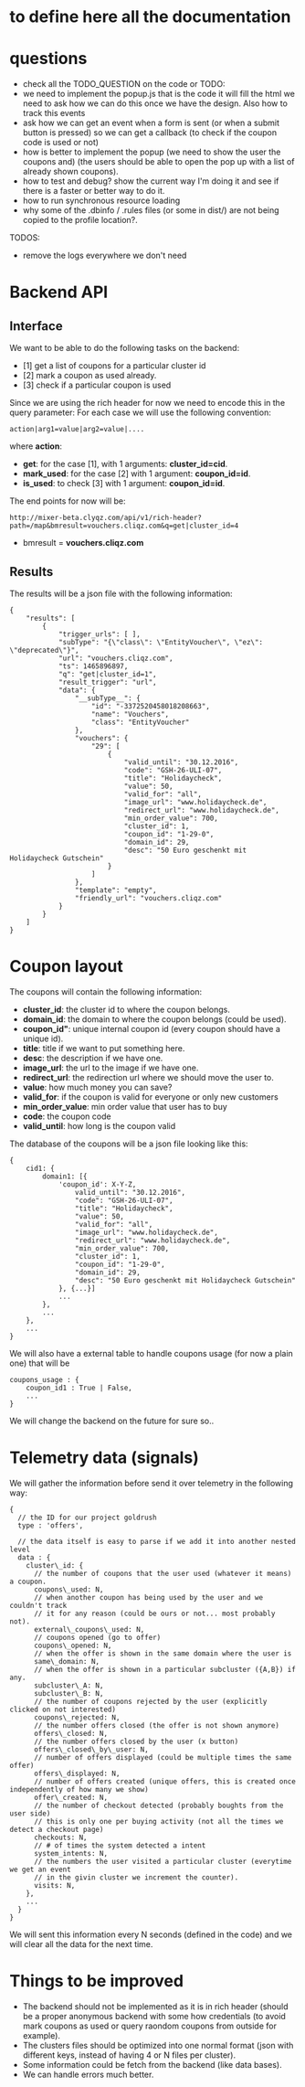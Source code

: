 # to define here all the documentation



# questions
- check all the TODO_QUESTION on the code or TODO:
- we need to implement the popup.js that is the code it will fill the html
  we need to ask how we can do this once we have the design.
  Also how to track this events
- ask how we can get an event when a form is sent (or when a submit button is pressed)
  so we can get a callback (to check if the coupon code is used or not)
- how is better to implement the popup (we need to show the user the coupons and)
  (the users should be able to open the pop up with a list of already shown coupons).
- how to test and debug? show the current way I'm doing it and see if there is a faster
  or better way to do it.
- how to run synchronous resource loading
- why some of the .dbinfo / .rules files (or some in dist/) are not being copied
  to the profile location?.


TODOS:
- remove the logs everywhere we don't need


# Backend API

## Interface

We want to be able to do the following tasks on the backend:

- [1] get a list of coupons for a particular cluster id
- [2] mark a coupon as used already.
- [3] check if a particular coupon is used

Since we are using the rich header for now we need to encode this in the query parameter:
For each case we will use the following convention:

```
action|arg1=value|arg2=value|....
```

where **action**:
- **get**: for the case [1], with 1 arguments: **cluster_id=cid**.
- **mark_used**: for the case [2] with 1 argument: **coupon_id=id**.
- **is_used**: to check [3] with 1 argument: **coupon_id=id**.


The end points for now will be:
```
http://mixer-beta.clyqz.com/api/v1/rich-header?path=/map&bmresult=vouchers.cliqz.com&q=get|cluster_id=4
```

- bmresult = **vouchers.cliqz.com**

## Results

The results will be a json file with the following information:

```
{
    "results": [
        {
            "trigger_urls": [ ],
            "subType": "{\"class\": \"EntityVoucher\", \"ez\": \"deprecated\"}",
            "url": "vouchers.cliqz.com",
            "ts": 1465896897,
            "q": "get|cluster_id=1",
            "result_trigger": "url",
            "data": {
                "__subType__": {
                    "id": "-3372520458018208663",
                    "name": "Vouchers",
                    "class": "EntityVoucher"
                },
                "vouchers": {
                    "29": [
                        {
                            "valid_until": "30.12.2016",
                            "code": "GSH-26-ULI-07",
                            "title": "Holidaycheck",
                            "value": 50,
                            "valid_for": "all",
                            "image_url": "www.holidaycheck.de",
                            "redirect_url": "www.holidaycheck.de",
                            "min_order_value": 700,
                            "cluster_id": 1,
                            "coupon_id": "1-29-0",
                            "domain_id": 29,
                            "desc": "50 Euro geschenkt mit Holidaycheck Gutschein"
                        }
                    ]
                },
                "template": "empty",
                "friendly_url": "vouchers.cliqz.com"
            }
        }
    ]
}
```


# Coupon layout

The coupons will contain the following information:

- **cluster_id**: the cluster id to where the coupon belongs.
- **domain_id**: the domain to where the coupon belongs (could be used).
- **coupon_id"**: unique internal coupon id (every coupon should have a unique id).
- **title**: title if we want to put something here.
- **desc**: the description if we have one.
- **image_url**: the url to the image if we have one.
- **redirect_url**: the redirection url where we should move the user to.
- **value**: how much money you can save?
- **valid_for**: if the coupon is valid for everyone or only new customers
- **min_order_value**: min order value that user has to buy
- **code**: the coupon code
- **valid_until**: how long is the coupon valid

The database of the coupons will be a json file looking like this:

```
{
    cid1: {
        domain1: [{
        	'coupon_id': X-Y-Z,
                valid_until": "30.12.2016",
                "code": "GSH-26-ULI-07",
                "title": "Holidaycheck",
                "value": 50,
                "valid_for": "all",
                "image_url": "www.holidaycheck.de",
                "redirect_url": "www.holidaycheck.de",
                "min_order_value": 700,
                "cluster_id": 1,
                "coupon_id": "1-29-0",
                "domain_id": 29,
                "desc": "50 Euro geschenkt mit Holidaycheck Gutschein"
            }, {...}]
            ...
        },
        ...
    },
    ...
}
```

We will also have a external table to handle coupons usage (for now a plain one)
that will be

```
coupons_usage : {
    coupon_id1 : True | False,
    ...
}
```

We will change the backend on the future for sure so..


# Telemetry data (signals)

We will gather the information before send it over telemetry in the following way:

```
{
  // the ID for our project goldrush
  type : 'offers',

  // the data itself is easy to parse if we add it into another nested level
  data : {
    cluster\_id: {
      // the number of coupons that the user used (whatever it means) a coupon.
      coupons\_used: N,
      // when another coupon has being used by the user and we couldn't track
      // it for any reason (could be ours or not... most probably not).
      external\_coupons\_used: N,
      // coupons opened (go to offer)
      coupons\_opened: N,
      // when the offer is shown in the same domain where the user is
      same\_domain: N,
      // when the offer is shown in a particular subcluster ({A,B}) if any.
      subcluster\_A: N,
      subcluster\_B: N,
      // the number of coupons rejected by the user (explicitly clicked on not interested)
      coupons\_rejected: N,
      // the number offers closed (the offer is not shown anymore)
      offers\_closed: N,
      // the number offers closed by the user (x button)
      offers\_closed\_by\_user: N,
      // number of offers displayed (could be multiple times the same offer)
      offers\_displayed: N,
      // number of offers created (unique offers, this is created once independently of how many we show)
      offer\_created: N,
      // the number of checkout detected (probably boughts from the user side)
      // this is only one per buying activity (not all the times we detect a checkout page)
      checkouts: N,
      // # of times the system detected a intent
      system_intents: N,
      // the numbers the user visited a particular cluster (everytime we get an event
      // in the givin cluster we increment the counter).
      visits: N,
    },
    ...
  }
}

```

We will sent this information every N seconds (defined in the code) and we will
clear all the data for the next time.



# Things to be improved

- The backend should not be implemented as it is in rich header (should be a proper anonymous
  backend with some how credentials (to avoid mark coupons as used or query raondom
  coupons from outside for example).
- The clusters files should be optimized into one normal format (json with different
  keys, instead of having 4 or N files per cluster).
- Some information could be fetch from the backend (like data bases).
- We can handle errors much better.

